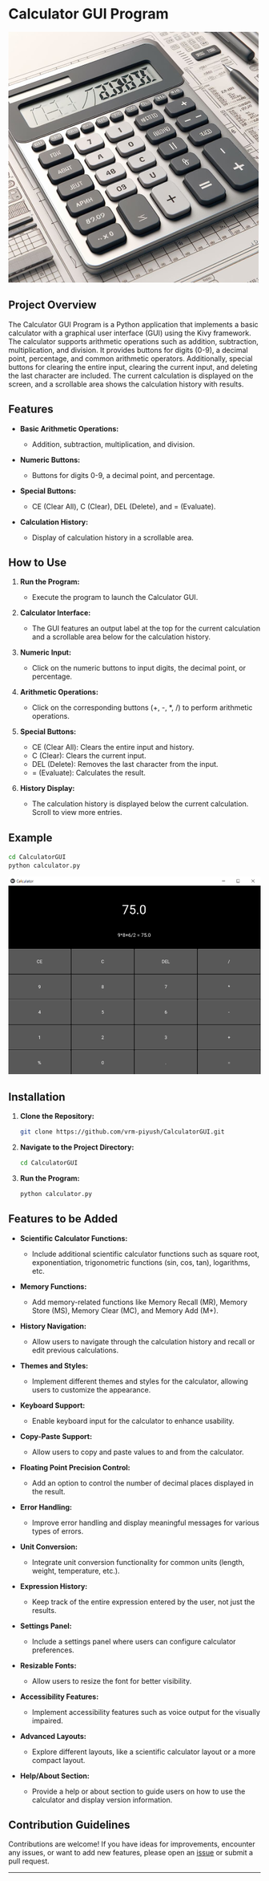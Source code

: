 # Calculator GUI Program

![Calculator](image-1.png)

## Project Overview

The Calculator GUI Program is a Python application that implements a basic calculator with a graphical user interface (GUI) using the Kivy framework. The calculator supports arithmetic operations such as addition, subtraction, multiplication, and division. It provides buttons for digits (0-9), a decimal point, percentage, and common arithmetic operators. Additionally, special buttons for clearing the entire input, clearing the current input, and deleting the last character are included. The current calculation is displayed on the screen, and a scrollable area shows the calculation history with results.

## Features

- **Basic Arithmetic Operations:**

  - Addition, subtraction, multiplication, and division.

- **Numeric Buttons:**

  - Buttons for digits 0-9, a decimal point, and percentage.

- **Special Buttons:**

  - CE (Clear All), C (Clear), DEL (Delete), and = (Evaluate).

- **Calculation History:**

  - Display of calculation history in a scrollable area.

## How to Use

1. **Run the Program:**

   - Execute the program to launch the Calculator GUI.

2. **Calculator Interface:**

   - The GUI features an output label at the top for the current calculation and a scrollable area below for the calculation history.

3. **Numeric Input:**

   - Click on the numeric buttons to input digits, the decimal point, or percentage.

4. **Arithmetic Operations:**

   - Click on the corresponding buttons (+, -, \*, /) to perform arithmetic operations.

5. **Special Buttons:**

   - CE (Clear All): Clears the entire input and history.
   - C (Clear): Clears the current input.
   - DEL (Delete): Removes the last character from the input.
   - = (Evaluate): Calculates the result.

6. **History Display:**

   - The calculation history is displayed below the current calculation. Scroll to view more entries.

## Example

```bash
cd CalculatorGUI
python calculator.py
```

![Calculator](image.png)

## Installation

1. **Clone the Repository:**

   ```bash
   git clone https://github.com/vrm-piyush/CalculatorGUI.git
   ```

2. **Navigate to the Project Directory:**

   ```bash
   cd CalculatorGUI
   ```

3. **Run the Program:**

   ```bash
   python calculator.py
   ```

## Features to be Added

- **Scientific Calculator Functions:**

  - Include additional scientific calculator functions such as square root, exponentiation, trigonometric functions (sin, cos, tan), logarithms, etc.

- **Memory Functions:**

  - Add memory-related functions like Memory Recall (MR), Memory Store (MS), Memory Clear (MC), and Memory Add (M+).

- **History Navigation:**

  - Allow users to navigate through the calculation history and recall or edit previous calculations.

- **Themes and Styles:**

  - Implement different themes and styles for the calculator, allowing users to customize the appearance.

- **Keyboard Support:**

  - Enable keyboard input for the calculator to enhance usability.

- **Copy-Paste Support:**

  - Allow users to copy and paste values to and from the calculator.

- **Floating Point Precision Control:**

  - Add an option to control the number of decimal places displayed in the result.

- **Error Handling:**

  - Improve error handling and display meaningful messages for various types of errors.

- **Unit Conversion:**

  - Integrate unit conversion functionality for common units (length, weight, temperature, etc.).

- **Expression History:**

  - Keep track of the entire expression entered by the user, not just the results.

- **Settings Panel:**

  - Include a settings panel where users can configure calculator preferences.

- **Resizable Fonts:**

  - Allow users to resize the font for better visibility.

- **Accessibility Features:**

  - Implement accessibility features such as voice output for the visually impaired.

- **Advanced Layouts:**

  - Explore different layouts, like a scientific calculator layout or a more compact layout.

- **Help/About Section:**

  - Provide a help or about section to guide users on how to use the calculator and display version information.

## Contribution Guidelines

Contributions are welcome! If you have ideas for improvements, encounter any issues, or want to add new features, please open an [issue](https://github.com/vrm-piyush/CalculatorGUI/issues) or submit a pull request.

---
